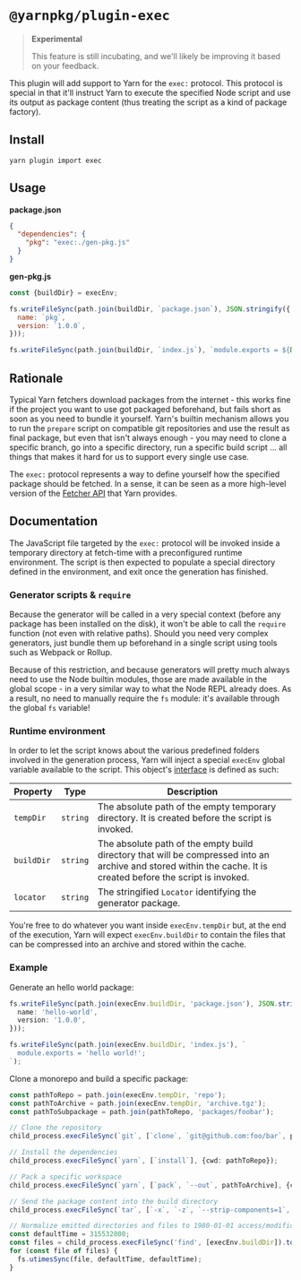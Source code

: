 # `@yarnpkg/plugin-exec`

> **Experimental**
>
> This feature is still incubating, and we'll likely be improving it based on your feedback.

This plugin will add support to Yarn for the `exec:` protocol. This protocol is special in that it'll instruct Yarn to execute the specified Node script and use its output as package content (thus treating the script as a kind of package factory).

## Install

```
yarn plugin import exec
```

## Usage

**package.json**

```json
{
  "dependencies": {
    "pkg": "exec:./gen-pkg.js"
  }
}
```

**gen-pkg.js**

```js
const {buildDir} = execEnv;

fs.writeFileSync(path.join(buildDir, `package.json`), JSON.stringify({
  name: `pkg`,
  version: `1.0.0`,
}));

fs.writeFileSync(path.join(buildDir, `index.js`), `module.exports = ${Date.now()};\n`);
```

## Rationale

Typical Yarn fetchers download packages from the internet - this works fine if the project you want to use got packaged beforehand, but fails short as soon as you need to bundle it yourself. Yarn's builtin mechanism allows you to run the `prepare` script on compatible git repositories and use the result as final package, but even that isn't always enough - you may need to clone a specific branch, go into a specific directory, run a specific build script ... all things that makes it hard for us to support every single use case.

The `exec:` protocol represents a way to define yourself how the specified package should be fetched. In a sense, it can be seen as a more high-level version of the [Fetcher API](/advanced/lexicon#fetcher) that Yarn provides.

## Documentation

The JavaScript file targeted by the `exec:` protocol will be invoked inside a temporary directory at fetch-time with a preconfigured runtime environment. The script is then expected to populate a special directory defined in the environment, and exit once the generation has finished.

### Generator scripts & `require`

Because the generator will be called in a very special context (before any package has been installed on the disk), it won't be able to call the `require` function (not even with relative paths). Should you need very complex generators, just bundle them up beforehand in a single script using tools such as Webpack or Rollup.

Because of this restriction, and because generators will pretty much always need to use the Node builtin modules, those are made available in the global scope - in a very similar way to what the Node REPL already does. As a result, no need to manually require the `fs` module: it's available through the global `fs` variable!

### Runtime environment

In order to let the script knows about the various predefined folders involved in the generation process, Yarn will inject a special `execEnv` global variable available to the script. This object's [interface](/api/interfaces/plugin_exec.execenv.html) is defined as such:

| Property   | Type     | Description                                                                                                                                                     |
| ---------- | -------- | --------------------------------------------------------------------------------------------------------------------------------------------------------------- |
| `tempDir`  | `string` | The absolute path of the empty temporary directory. It is created before the script is invoked.                                                                 |
| `buildDir` | `string` | The absolute path of the empty build directory that will be compressed into an archive and stored within the cache. It is created before the script is invoked. |
| `locator`  | `string` | The stringified `Locator` identifying the generator package.                                                                                                    |

You're free to do whatever you want inside `execEnv.tempDir` but, at the end of the execution, Yarn will expect `execEnv.buildDir` to contain the files that can be compressed into an archive and stored within the cache.

### Example

Generate an hello world package:

```ts
fs.writeFileSync(path.join(execEnv.buildDir, 'package.json'), JSON.stringify({
  name: 'hello-world',
  version: '1.0.0',
}));

fs.writeFileSync(path.join(execEnv.buildDir, 'index.js'), `
  module.exports = 'hello world!';
`);
```

Clone a monorepo and build a specific package:

```ts
const pathToRepo = path.join(execEnv.tempDir, 'repo');
const pathToArchive = path.join(execEnv.tempDir, 'archive.tgz');
const pathToSubpackage = path.join(pathToRepo, 'packages/foobar');

// Clone the repository
child_process.execFileSync(`git`, [`clone`, `git@github.com:foo/bar`, pathToRepo]);

// Install the dependencies
child_process.execFileSync(`yarn`, [`install`], {cwd: pathToRepo});

// Pack a specific workspace
child_process.execFileSync(`yarn`, [`pack`, `--out`, pathToArchive], {cwd: pathToSubpackage});

// Send the package content into the build directory
child_process.execFileSync(`tar`, [`-x`, `-z`, `--strip-components=1`, `-f`, pathToArchive, `-C`, execEnv.buildDir]);

// Normalize emitted directories and files to 1980-01-01 access/modification time for a consistent checksum
const defaultTime = 315532800;
const files = child_process.execFileSync('find', [execEnv.buildDir]).toString().trim().split('\n');
for (const file of files) {
  fs.utimesSync(file, defaultTime, defaultTime);
}
```
